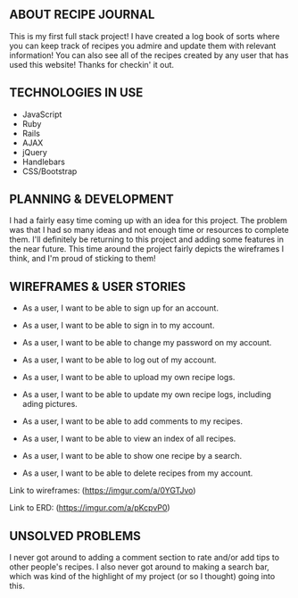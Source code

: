 ## ABOUT RECIPE JOURNAL

This is my first full stack project! I have created a log book of sorts where you can keep track of recipes you admire and update them with relevant information! You can also see all of the recipes created by any user that has used this website! Thanks for checkin' it out.

## TECHNOLOGIES IN USE

- JavaScript
- Ruby
- Rails
- AJAX
- jQuery
- Handlebars
- CSS/Bootstrap

## PLANNING & DEVELOPMENT

I had a fairly easy time coming up with an idea for this project. The problem was that I had so many ideas and not enough time or resources to complete them. I'll definitely be returning to this project and adding some features in the near future. This time around the project fairly depicts the wireframes I think, and I'm proud of sticking to them!

## WIREFRAMES & USER STORIES

- As a user, I want to be able to sign up for an account.
- As a user, I want to be able to sign in to my account.
- As a user, I want to be able to change my password on my account.
- As a user, I want to be able to log out of my account.

- As a user, I want to be able to upload my own recipe logs.
- As a user, I want to be able to update my own recipe logs, including ading pictures.
- As a user, I want to be able to add comments to my recipes.
- As a user, I want to be able to view an index of all recipes.
- As a user, I want to be able to show one recipe by a search.
- As a user, I want to be able to delete recipes from my account.

Link to wireframes:
(https://imgur.com/a/0YGTJvo)

Link to ERD:
(https://imgur.com/a/pKcpvP0)

## UNSOLVED PROBLEMS

I never got around to adding a comment section to rate and/or add tips to other people's recipes. I also never got around to making a search bar, which was kind of the highlight of my project (or so I thought) going into this.
